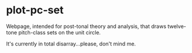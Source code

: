 plot-pc-set
===========

Webpage, intended for post-tonal theory and analysis, that draws twelve-tone pitch-class sets on the unit circle.

It's currently in total disarray...please, don't mind me.